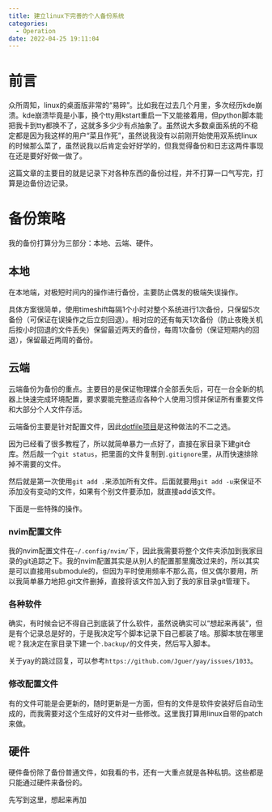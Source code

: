 ```yaml
---
title: 建立linux下完善的个人备份系统
categories:
  - Operation
date: 2022-04-25 19:11:04
---
```


# 前言
众所周知，linux的桌面版非常的“易碎”。比如我在过去几个月里，多次经历kde崩溃。kde崩溃毕竟是小事，换个tty用kstart重启一下又能接着用，但python脚本能把我卡到tty都换不了，这就多多少少有点抽象了。虽然说大多数桌面系统的不稳定都是因为我这样的用户“菜且作死”，虽然说我没有以前刚开始使用双系统linux的时候那么菜了，虽然说我以后肯定会好好学的，但我觉得备份和日志这两件事现在还是要好好做一做了。

这篇文章的主要目的就是记录下对各种东西的备份过程，并不打算一口气写完，打算是边备份边记录。

# 备份策略

我的备份打算分为三部分：本地、云端、硬件。

## 本地

在本地端，对极短时间内的操作进行备份，主要防止偶发的极端失误操作。

具体方案很简单，使用timeshift每隔1个小时对整个系统进行1次备份，只保留5次备份（可保证在误操作之后立刻回退）。相对应的还有每天1次备份（防止夜晚关机后按小时回退的文件丢失）保留最近两天的备份，每周1次备份（保证短期内的回退），保留最近两周的备份。

## 云端

云端备份为备份的重点。主要目的是保证物理媒介全部丢失后，可在一台全新的机器上快速完成环境配置，要求要能完整适应各种个人使用习惯并保证所有重要文件和大部分个人文件存活。

云端备份主要是针对配置文件，因此[dotfile项目](https://wiki.archlinux.org/title/Dotfiles)是这种做法的不二之选。

因为已经看了很多教程了，所以就简单暴力一点好了，直接在家目录下建git仓库。然后敲一个`git status`，把里面的文件复制到`.gitignore`里，从而快速排除掉不需要的文件。

然后就是第一次使用`git add .`来添加所有文件。后面就要用`git add -u`来保证不添加没有变动的文件，如果有个别文件要添加，就直接add该文件。

下面是一些特殊的操作。

### nvim配置文件

我的nvim配置文件在`~/.config/nvim/`下，因此我需要将整个文件夹添加到我家目录的git追踪之下。我的nvim配置其实是从别人的配置那里魔改过来的，所以其实是可以直接用submodule的，但因为平时使用频率不那么高，但又偶尔要用，所以我简单暴力地把.git文件删掉，直接将该文件加入到了我的家目录git管理下。

### 各种软件

确实，有时候会记不得自己到底装了什么软件，虽然说确实可以“想起来再装”，但是有个记录总是好的，于是我决定写个脚本记录下自己都装了啥。那脚本放在哪里呢？我决定在家目录下建一个`.backup/`的文件夹，然后写入脚本。

关于yay的跳过回复，可以参考`https://github.com/Jguer/yay/issues/1033`。

### 修改配置文件

有的文件可能是会更新的，随时更新是一方面，但有的文件是软件安装好后自动生成的，而我需要对这个生成好的文件对一些修改。这里我打算用linux自带的patch来做。

## 硬件

硬件备份除了备份普通文件，如我看的书，还有一大重点就是各种私钥。这些都是只能通过硬件来备份的。

先写到这里，想起来再加
